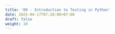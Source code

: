 ```yaml
---
title: '09 - Introduction to Testing in Python'
date: 2025-04-17T07:20:00+07:00
draft: false
weight: 10
---
```


